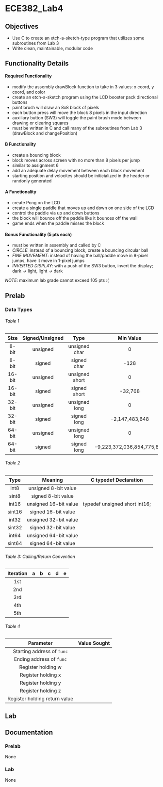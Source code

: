 ECE382_Lab4
===========
## Objectives
* Use C to create an etch-a-sketch-type program that utilizes some subroutines from Lab 3
* Write clean, maintainable, modular code

## Functionality Details
#### Required Functionality
* modify the assembly drawBlock function to take in 3 values: x coord, y coord, and color
* create an etch-a-sketch program using the LCD booster pack directional buttons
* paint brush will draw an 8x8 block of pixels
* each button press will move the block 8 pixels in the input direction
* auxiliary button (SW3) will toggle the paint brush mode between drawing or clearing squares
* must be written in C and call many of the subroutines from Lab 3 (drawBlock and changePosition)

#### B Functionality
* create a bouncing block
* block moves across screen with no more than 8 pixels per jump
* similar to assignment 6
* add an adequate delay movement between each block movement
* starting position and velocites should be initicialized in the header or randonly generated

#### A Functionality
* create Pong on the LCD
* create a single paddle that moves up and down on one side of the LCD
* control the paddle via up and down buttons
* the block will bounce off the paddle like it bounces off the wall
* game ends when the paddle misses the block

#### Bonus Functionality (5 pts each)
* must be written in assembly and called by C
* *CIRCLE*: instead of a bouncing block, create a bouncing circular ball
* *FINE MOVEMENT*: instead of having the ball/paddle move in 8-pixel jumps, have it move in 1-pixel jumps
* *INVERTED DISPLAY*: with a push of the SW3 button, invert the display; dark -> light, light -> dark

*NOTE*: maximum lab grade cannot exceed 105 pts :(

## Prelab
### Data Types
###### Table 1
| Size | Signed/Unsigned | Type | Min Value | Max Value |
|:-: | :-: | :-: | :-: | :-: |
| 8-bit | unsigned | unsigned char | 0 | 255 |
| 8-bit | signed | signed char | -128 | 127 |
| 16-bit | unsigned | unsigned short | 0 | 65,535 | 
| 16-bit | signed | signed short | -32,768  | 32,767 |
| 32-bit | unsigned | unsigned long  | 0 | 4,294,967,295 |   
| 32-bit | signed | signed long | -2,147,483,648 | 2,147,483,647 |  
| 64-bit | unsigned | unsigned long | 0 | 18,446,744,073,709,551,615 |
| 64-bit | signed | signed long | -9,223,372,036,854,775,808 | 9,223,372,036,854,775,807 |

###### Table 2
| Type | Meaning | C typedef Declaration |
|:-:|:-:|:-:|
| int8 | unsigned 8-bit value |  |
| sint8 | signed 8-bit value |  |
| int16 | unsigned 16-bit value | typedef unsigned short int16; |
| sint16 | signed 16-bit value |  |
| int32 | unsigned 32-bit value |  |
| sint32 | signed 32-bit value |  |
| int64 | unsigned 64-bit value |  |
| sint64 | signed 64-bit value |  |

###### Table 3: Calling/Return Convention
| Iteration | a | b | c | d | e |
|:-:|:-:|:-:|:-:|:-:|:-:|
| 1st |  |  |  |  |  |
| 2nd |  |  |  |  |  |
| 3rd |  |  |  |  |  |
| 4th |  |  |  |  |  |
| 5th |  |  |  |  |  |

###### Table 4
| Parameter | Value Sought |
|:-:|:-:|
| Starting address of `func` |  |
| Ending address of `func` |  |
| Register holding w |  |
| Register holding x |  |
| Register holding y |  |
| Register holding z |  |
| Register holding return value |  |


## Lab

## Documentation
### Prelab
None
### Lab
None
